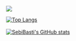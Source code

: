 [<img src="https://www.codewars.com/users/SebiBasti/badges/large">](https://www.codewars.com/users/SebiBasti)


[![Top Langs](https://github-readme-stats.vercel.app/api/top-langs/?username=SebiBasti&langs_count=4&theme=dark&layout=compact&card_width=450)](https://github.com/anuraghazra/github-readme-stats)
<br/>
<br/>
[![SebiBasti's GitHub stats](https://github-readme-stats.vercel.app/api?username=SebiBasti&show_icons=true&theme=dark&include_all_commits=true&count_private=true&card_width=450&hide=stars)](https://github.com/anuraghazra/github-readme-stats)
